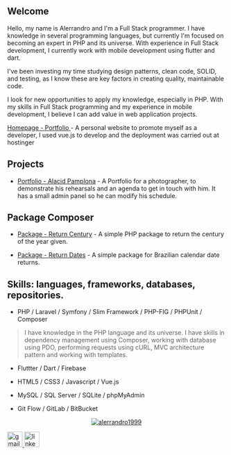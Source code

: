 ## Welcome
Hello, my name is Alerrandro and I'm a Full Stack programmer. I have knowledge in several programming languages, but currently I'm focused on becoming an expert in PHP and its universe. With experience in Full Stack development, I currently work with mobile development using flutter and dart.

I've been investing my time studying design patterns, clean code, SOLID, and testing, as I know these are key factors in creating quality, maintainable code.

I look for new opportunities to apply my knowledge, especially in PHP. With my skills in Full Stack programming and my experience in mobile development, I believe I can add value in web application projects.

[Homepage - Portfolio ](https://alerrandrodev.tech/) - A personal website to promote myself as a developer, I used vue.js to develop and the deployment was carried out at hostinger 

## Projects

- [Portfolio - Alacid Pamplona](https://www.alacidfotografia.com) - A Portfolio for a photographer, to demonstrate his rehearsals and an agenda to get in touch with him. It has a small admin panel so he can modify his schedule.

## Package Composer

- [Package - Return Century](https://github.com/alerrandro1999/alerrandro-returncentury) - A simple PHP package to return the century of the year given.

- [Package - Return Dates](https://github.com/alerrandro1999/alerrandro-returndate) - A simple package for Brazilian calendar date returns.

## Skills: languages, frameworks, databases, repositories.

- PHP / Laravel / Symfony / Slim Framework / PHP-FIG / PHPUnit / Composer 

> I have knowledge in the PHP language and its universe. I have skills in dependency management using Composer, working with database using PDO, performing requests using cURL, MVC architecture pattern and working with templates.

- Fluttter / Dart / Firebase
 
- HTML5 / CSS3 / Javascript / Vue.js

- MySQL / SQL Server / SQLite / phpMyAdmin
 
- Git Flow / GitLab / BitBucket

<div align="center">

[![alerrandro1999](https://github-readme-stats.vercel.app/api/top-langs/?username=alerrandro1999&hide=html,css,scss,ruby,hack,batchfile,shell,pascal,blade,twig,cmake,swift,c++,go,kotlin,objective-c&layout=compact&theme=default&langs_count=15)](https://github.com/anuraghazra/github-readme-stats)

</div>



  <a href="alerrandrokaton@gmail.com" target="_blank">
    <img src="https://img.shields.io/static/v1?message=Gmail&logo=gmail&label=&color=D14836&logoColor=white&labelColor=&style=for-the-badge" height="35" alt="gmail logo"  />
  </a>
  <a href="https://www.linkedin.com/in/alerrandro-borges-b45a6a1a1/" target="_blank">
    <img src="https://img.shields.io/static/v1?message=LinkedIn&logo=linkedin&label=&color=0077B5&logoColor=white&labelColor=&style=for-the-badge" height="35" alt="linkedin logo"  />
  </a>


 
